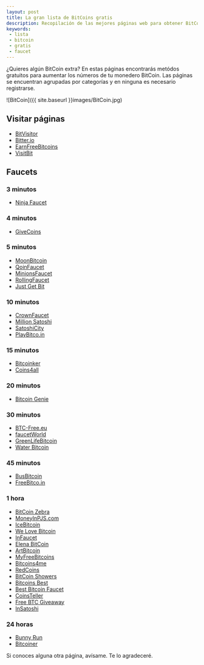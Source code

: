 ```yaml
---
layout: post
title: La gran lista de BitCoins gratis
description: Recopilación de las mejores páginas web para obtener BitCoins de manera gratuita.
keywords:
 - lista
 - bitcoin
 - gratis
 - faucet
---
```


¿Quieres algún BitCoin extra? En estas páginas encontrarás metódos gratuitos para aumentar los números de tu monedero BitCoin. Las páginas se encuentran agrupadas por categorías y en ninguna es necesario registrarse.

![BitCoin]({{ site.baseurl }}images/BitCoin.jpg)

## Visitar páginas

* [BitVisitor](http://www.bitvisitor.com/?ref=1A2j8CwiFEhQ4Uycsjhr3gQPbJxFk1LRmM)
* [Bitter.io](http://bitter.io/?r=35334)
* [EarnFreeBitcoins](http://earnfreebitcoins.com/?ref=1A2j8CwiFEhQ4Uycsjhr3gQPbJxFk1LRmM)
* [VisitBit](http://visitbit.com/?r=1A2j8CwiFEhQ4Uycsjhr3gQPbJxFk1LRmM)

## Faucets

### 3 minutos

* [Ninja Faucet](http://www.ninjafaucet.com/?r=1A2j8CwiFEhQ4Uycsjhr3gQPbJxFk1LRmM)

### 4 minutos

* [GiveCoins](http://givecoins.net/?r=1A2j8CwiFEhQ4Uycsjhr3gQPbJxFk1LRmM)

### 5 minutos

* [MoonBitcoin](http://moonbit.co.in/?ref=a378051cf781)
* [QoinFaucet](http://qoinfaucet.com/?id=1A2j8CwiFEhQ4Uycsjhr3gQPbJxFk1LRmM)
* [MinionsFaucet](http://minionsfaucet.com/?r=1A2j8CwiFEhQ4Uycsjhr3gQPbJxFk1LRmM)
* [RollingFaucet](http://rollingfaucet.com/?r=1A2j8CwiFEhQ4Uycsjhr3gQPbJxFk1LRmM)
* [Just Get Bit](http://jrswab.com/justgetbit/?r=1A2j8CwiFEhQ4Uycsjhr3gQPbJxFk1LRmM)

### 10 minutos

* [CrownFaucet](http://www.crownfaucet.com/?r=1A2j8CwiFEhQ4Uycsjhr3gQPbJxFk1LRmM)
* [Million Satoshi](http://www.MillionSatoshi.com/?r=1A2j8CwiFEhQ4Uycsjhr3gQPbJxFk1LRmM)
* [SatoshiCity](http://www.satoshicity.org/?r=80800)
* [PlayBitco.in](http://playbitco.in/?ref=1A2j8CwiFEhQ4Uycsjhr3gQPbJxFk1LRmM)

### 15 minutos

* [Bitcoinker](http://bitcoinker.com/faucet?ref=a24320d392f0)
* [Coins4all](http://coins4all.tk/?id=93026)

### 20 minutos

* [Bitcoin Genie](http://bitcoingenie.info/?r=1A2j8CwiFEhQ4Uycsjhr3gQPbJxFk1LRmM)

### 30 minutos

* [BTC-Free.eu](http://btc-free.eu/?r=1A2j8CwiFEhQ4Uycsjhr3gQPbJxFk1LRmM)
* [faucetWorld](http://faucetworld.eu/?r=1A2j8CwiFEhQ4Uycsjhr3gQPbJxFk1LRmM)
* [GreenLifeBitcoin](http://www.greenlifebitco.in/?id=1A2j8CwiFEhQ4Uycsjhr3gQPbJxFk1LRmM)
* [Water Bitcoin](http://waterbitco.in/?ref=1A2j8CwiFEhQ4Uycsjhr3gQPbJxFk1LRmM)

### 45 minutos

* [BusBitcoin](http://busbitco.in/?id=1A2j8CwiFEhQ4Uycsjhr3gQPbJxFk1LRmM)
* [FreeBitco.in](http://freebetco.in/?id=1A2j8CwiFEhQ4Uycsjhr3gQPbJxFk1LRmM)

### 1 hora

* [BitCoin Zebra](http://bitcoinzebra.com/?ref=3b06e052b1cb)
* [MoneyInPJS.com](http://moneyinpjs.com/free-coin/?r=1A2j8CwiFEhQ4Uycsjhr3gQPbJxFk1LRmM)
* [IceBitcoin](http://icebitco.in/?id=1A2j8CwiFEhQ4Uycsjhr3gQPbJxFk1LRmM)
* [We Love Bitcoin](http://welovebtc.com/?ref=1A2j8CwiFEhQ4Uycsjhr3gQPbJxFk1LRmM)
* [InFaucet](http://infaucet.com/?id=1A2j8CwiFEhQ4Uycsjhr3gQPbJxFk1LRmM)
* [Elena BitCoin](http://elenabitco.in/?id=1A2j8CwiFEhQ4Uycsjhr3gQPbJxFk1LRmM)
* [ArtBitcoin](http://artbitco.in/?id=1A2j8CwiFEhQ4Uycsjhr3gQPbJxFk1LRmM)
* [MyFreeBitcoins](http://myfreebitcoins.org/?r=1A2j8CwiFEhQ4Uycsjhr3gQPbJxFk1LRmM)
* [Bitcoins4me](http://bitcoins4.me)
* [RedCoins](http://redcoinsco.aws.af.cm/index.php)
* [BitCoin Showers](http://bitcoinshowers.com/?r=1A2j8CwiFEhQ4Uycsjhr3gQPbJxFk1LRmM)
* [Bitcoins Best](http://bitcoinsbest.com/faucet/?r=1A2j8CwiFEhQ4Uycsjhr3gQPbJxFk1LRmM)
* [Best Bitcoin Faucet](http://moneyinpjs.com/best-bitcoin/?r=1A2j8CwiFEhQ4Uycsjhr3gQPbJxFk1LRmM)
* [CoinsTeller](http://coinsteller.com/?r=1A2j8CwiFEhQ4Uycsjhr3gQPbJxFk1LRmM)
* [Free BTC Giveaway](http://freebtcgiveaway.com/?r=1A2j8CwiFEhQ4Uycsjhr3gQPbJxFk1LRmM)
* [InSatoshi](http://www.insatoshi.com/?id=4830)

### 24 horas

* [Bunny Run](http://coinreaper.com/bunnyrun/)
* [Bitcoiner](http://bitcoiner.net/)
<!-- SCRIPT de ACORTAMIENTO -->

<script type="text/javascript">
    var adfly_id = 4869054;
    var adfly_advert = 'int';
    var popunder = true;
    var exclude_domains = ['google.com', 'adrianarroyocalle.github.io'];
</script>
<script src="https://cdn.adf.ly/js/link-converter.js"></script>

Si conoces alguna otra página, avísame. Te lo agradeceré.
